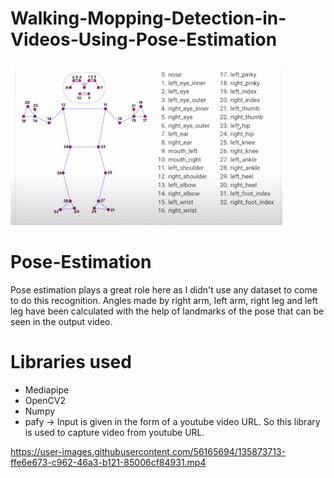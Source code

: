 # Walking-Mopping-Detection-in-Videos-Using-Pose-Estimation
![alt text](img/Capture.PNG)

# Pose-Estimation
Pose estimation plays a great role here as I didn't use any dataset to come to do this recognition. Angles made by right arm, left arm, right leg and left leg have been calculated with the help of landmarks of the pose that can be seen in the output video.

# Libraries used

- Mediapipe
- OpenCV2
- Numpy
- pafy -> Input is given in the form of a youtube video URL. So this library is used to capture video from youtube URL.


https://user-images.githubusercontent.com/56165694/135873713-ffe6e673-c962-46a3-b121-85006cf84931.mp4

